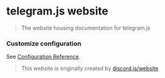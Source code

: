 # telegram.js website

> The website housing documentation for telegram.js


### Customize configuration
See [Configuration Reference](https://cli.vuejs.org/config/).


> This website is originally created by  [discord.js/website](https://github.com/discord.js/website)